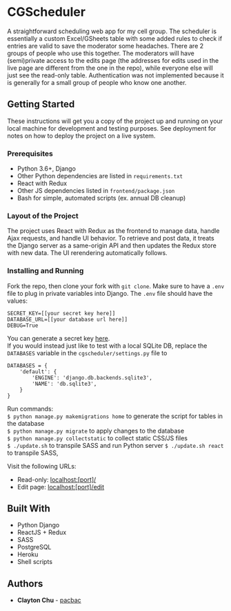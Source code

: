 # CGScheduler

A straightforward scheduling web app for my cell group. The scheduler is essentially a custom Excel/GSheets table with some added rules to check if entries are valid to save the moderator some headaches. There are 2 groups of people who use this together. The moderators will have (semi)private access to the edits page (the addresses for edits used in the live page are different from the one in the repo), while everyone else will just see the read-only table. Authentication was not implemented because it is generally for a small group of people who know one another.

## Getting Started

These instructions will get you a copy of the project up and running on your local machine for development and testing purposes. See deployment for notes on how to deploy the project on a live system.

### Prerequisites

- Python 3.6+, Django
- Other Python dependencies are listed in ```requirements.txt```
- React with Redux
- Other JS dependencies listed in ```frontend/package.json```
- Bash for simple, automated scripts (ex. annual DB cleanup)

### Layout of the Project

The project uses React with Redux as the frontend to manage data, handle Ajax requests, and handle UI behavior. To retrieve and post data, it treats the Django server as a same-origin API and then updates the Redux store with new data. The UI rerendering automatically follows.

### Installing and Running

Fork the repo, then clone your fork with ```git clone```.
Make sure to have a ```.env``` file to plug in private variables into Django.
The ```.env``` file should have the values:
```
SECRET_KEY=[[your secret key here]]
DATABASE_URL=[[your database url here]]
DEBUG=True
```
You can generate a secret key [here](https://www.miniwebtool.com/django-secret-key-generator/).  
If you would instead just like to test with a local SQLite DB, replace the ```DATABASES``` variable in the ```cgscheduler/settings.py``` file to
```
DATABASES = {
    'default': {
        'ENGINE': 'django.db.backends.sqlite3',
        'NAME': 'db.sqlite3',
    }
}
```
Run commands:  
```$ python manage.py makemigrations home``` to generate the script for tables in the database  
```$ python manage.py migrate``` to apply changes to the database  
```$ python manage.py collectstatic``` to collect static CSS/JS files  
```$ ./update.sh``` to transpile SASS and run Python server
```$ ./update.sh react``` to transpile SASS, 

Visit the following URLs:
- Read-only: [localhost:[port]/]()
- Edit page: [localhost:[port]/edit]()

## Built With

* Python Django
* ReactJS + Redux
* SASS
* PostgreSQL
* Heroku
* Shell scripts

## Authors

* **Clayton Chu** - [pacbac](https://github.com/pacbac)

